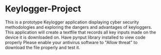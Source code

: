 # Keylogger-Project
This is a prototype Keylogger application displaying cyber security methodologies and exploring the dangers and advantages of keyloggers.
This application will create a textfile that records all key inputs made on the device it is downloaded on.
Have pynput library installed to view code properly
Please enable your antivirus software to "Allow threat" to download the file properly and test it.
